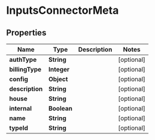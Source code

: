 

# InputsConnectorMeta


## Properties

| Name | Type | Description | Notes |
|------------ | ------------- | ------------- | -------------|
|**authType** | **String** |  |  [optional] |
|**billingType** | **Integer** |  |  [optional] |
|**config** | **Object** |  |  [optional] |
|**description** | **String** |  |  [optional] |
|**house** | **String** |  |  [optional] |
|**internal** | **Boolean** |  |  [optional] |
|**name** | **String** |  |  [optional] |
|**typeId** | **String** |  |  [optional] |




